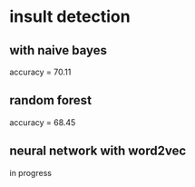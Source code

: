 # insult detection

## with naive bayes
accuracy = 70.11
## random forest 
accuracy = 68.45
## neural network with word2vec
 in progress
 

